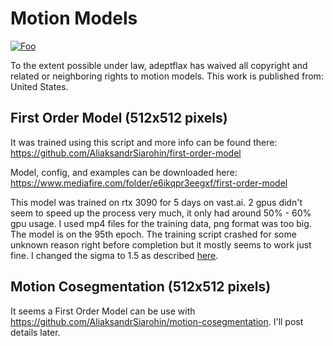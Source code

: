 # Motion Models



[![Foo](https://licensebuttons.net/p/zero/1.0/88x31.png)](http://creativecommons.org/publicdomain/zero/1.0/)

To the extent possible under law, adeptflax has waived all copyright and related or neighboring rights to motion models. This work is published from: United States.


## First Order Model (512x512 pixels)

It was trained using this script and more info can be found there: https://github.com/AliaksandrSiarohin/first-order-model

Model, config, and examples can be downloaded here: https://www.mediafire.com/folder/e6ikqpr3eegxf/first-order-model

This model was trained on rtx 3090 for 5 days on vast.ai. 2 gpus didn't seem to speed up the process very much, it only had around 50% - 60% gpu usage. I used mp4 files for the training data, png format was too big. The model is on the 95th epoch. The training script crashed for some unknown reason right before completion but it mostly seems to work just fine. I changed the sigma to 1.5 as described [here](https://github.com/AliaksandrSiarohin/first-order-model/issues/20#issuecomment-600784060).

## Motion Cosegmentation (512x512 pixels)

It seems a First Order Model can be use with https://github.com/AliaksandrSiarohin/motion-cosegmentation. I'll post details later.
